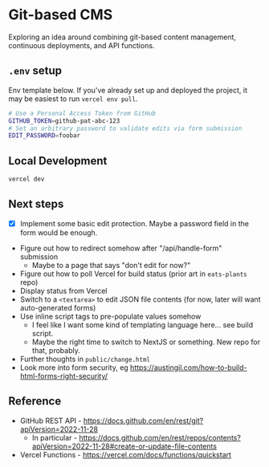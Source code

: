 # Git-based CMS

Exploring an idea around combining git-based content management, continuous deployments, and API functions.

## `.env` setup

Env template below. If you've already set up and deployed the project, it may be easiest to run `vercel env pull`.

```bash
# Use a Personal Access Token from GitHub
GITHUB_TOKEN=github-pat-abc-123
# Set an arbitrary password to validate edits via form submission
EDIT_PASSWORD=foobar
```
 
## Local Development

```bash
vercel dev
```

## Next steps

- [x] Implement some basic edit protection. Maybe a password field in the form would be enough.
- Figure out how to redirect somehow after "/api/handle-form" submission
  - Maybe to a page that says "don't edit for now?"
- Figure out how to poll Vercel for build status (prior art in `eats-plants` repo)
- Display status from Vercel
- Switch to a `<textarea>` to edit JSON file contents (for now, later will want auto-generated forms)
- Use inline script tags to pre-populate values somehow
  - I feel like I want some kind of templating language here... see build script.
  - Maybe the right time to switch to NextJS or something. New repo for that, probably.
- Further thoughts in `public/change.html`
- Look more into form security, eg <https://austingil.com/how-to-build-html-forms-right-security/>

## Reference 

- GitHub REST API - https://docs.github.com/en/rest/git?apiVersion=2022-11-28
  - In particular - https://docs.github.com/en/rest/repos/contents?apiVersion=2022-11-28#create-or-update-file-contents
- Vercel Functions - https://vercel.com/docs/functions/quickstart
